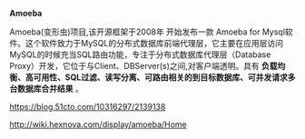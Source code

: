 **Amoeba**

Amoeba(变形虫)项目,该开源框架于2008年 开始发布一款 Amoeba for Mysql软件。这个软件致力于MySQL的分布式数据库前端代理层，它主要在应用层访问MySQL的时候充当SQL路由功能，专注于分布式数据库代理层（Database Proxy）开发，它位于与Client、DBServer(s)之间,对客户端透明。具有 **负载均衡、高可用性、SQL过滤、读写分离、可路由相关的到目标数据库、可并发请求多台数据库合并结果** 。

https://blog.51cto.com/10316297/2139138

http://wiki.hexnova.com/display/amoeba/Home